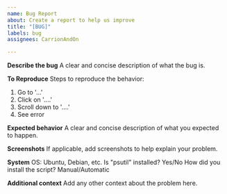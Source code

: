 ```yaml
---
name: Bug Report
about: Create a report to help us improve
title: "[BUG]"
labels: bug
assignees: CarrionAndOn

---
```


**Describe the bug**
A clear and concise description of what the bug is.

**To Reproduce**
Steps to reproduce the behavior:
1. Go to '...'
2. Click on '....'
3. Scroll down to '....'
4. See error

**Expected behavior**
A clear and concise description of what you expected to happen.

**Screenshots**
If applicable, add screenshots to help explain your problem.

**System**
OS: Ubuntu, Debian, etc.
Is "psutil" installed? Yes/No
How did you install the script? Manual/Automatic

**Additional context**
Add any other context about the problem here.
